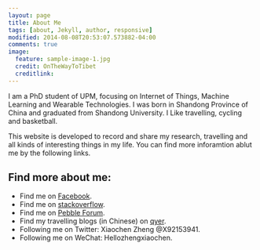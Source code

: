 ```yaml
---
layout: page
title: About Me
tags: [about, Jekyll, author, responsive]
modified: 2014-08-08T20:53:07.573882-04:00
comments: true
image:
  feature: sample-image-1.jpg
  credit: OnTheWayToTibet
  creditlink: 
---
```


I am a PhD student of UPM, focusing on Internet of Things, Machine Learning and Wearable Technologies. I was born in Shandong Province of China and graduated from Shandong University. I Like travelling, cycling and basketball.

This website is developed to record and share my research, travelling and all kinds of interesting things in my life.  You can find more inforamtion ablut me by the following links.  

## Find more about me:

* Find me on [Facebook](https://www.facebook.com/xiaochen.zheng.5).
* Find me on [stackoverflow](http://stackoverflow.com/users/3112200/zheng-xiaochen).
* Find me on [Pebble Forum](http://forums.getpebble.com/profile/discussions/50638/UPMZheng).
* Find my travelling blogs (in Chinese) on [qyer](http://www.qyer.com/u/5495648). 
* Following me on Twitter: Xiaochen Zheng @X92153941.
* Following me on WeChat: Hellozhengxiaochen.


<!-- <a markdown="0" href="{{ site.url }}/theme-setup" class="btn">Install Minimal Mistakes Theme</a> -->
